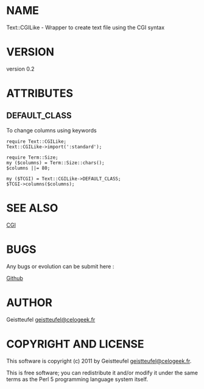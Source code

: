 # NAME

Text::CGILike - Wrapper to create text file using the CGI syntax

# VERSION

version 0.2

# ATTRIBUTES

## DEFAULT_CLASS

To change columns using keywords

    require Text::CGILike;
    Text::CGILike->import(':standard');

    require Term::Size;
    my ($columns) = Term::Size::chars();
    $columns ||= 80;

    my ($TCGI) = Text::CGILike->DEFAULT_CLASS;
    $TCGI->columns($columns);

# SEE ALSO

[CGI](http://search.cpan.org/perldoc?CGI)

# BUGS

Any bugs or evolution can be submit here :

[Github](https://github.com/geistteufel/Text-CGILike)

# AUTHOR

Geistteufel <geistteufel@celogeek.fr>

# COPYRIGHT AND LICENSE

This software is copyright (c) 2011 by Geistteufel <geistteufel@celogeek.fr>.

This is free software; you can redistribute it and/or modify it under
the same terms as the Perl 5 programming language system itself.